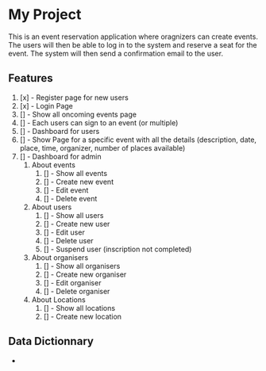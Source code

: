 # My Project

This is an event reservation application where oragnizers can create events. The users will then be able to log in to the system and reserve a seat for the event. The system will then send a confirmation email to the user.

## Features

1. [x] - Register page for new users
2. [x] - Login Page
3. [] - Show all oncoming events page
4. [] - Each users can sign to an event (or multiple)
5. [] - Dashboard for users
6. [] - Show Page for a specific event with all the details (description, date, place, time, organizer, number of places available)
7. [] - Dashboard for admin
   1. About events
      1. [] - Show all events
      2. [] - Create new event
      3. [] - Edit event
      4. [] - Delete event
   2. About users
      1. [] - Show all users
      2. [] - Create new user
      3. [] - Edit user
      4. [] - Delete user
      5. [] - Suspend user (inscription not completed)
   3. About organisers
      1. [] - Show all organisers
      2. [] - Create new organiser
      3. [] - Edit organiser
      4. [] - Delete organiser
   4. About Locations
      1. [] - Show all locations
      2. [] - Create new location

## Data Dictionnary

- 

